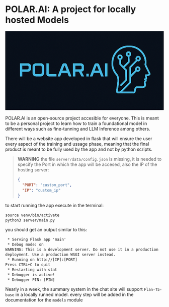# POLAR.AI: A project for locally hosted Models

![POLAR.AI Logo](/assets/POLAR.AI-logo-small.png)

POLAR.AI is an open-source project accesible for everyone. This is meant to be a personal project to learn how to train a foundational model in different ways such as fine-tunning and LLM Inference among others.

There will be a website app developed in flask that will ensure the user every aspect of the training and ussage phase, meaning that the final product is meant to be fully used by the app and not by python scripts.

>**WARNING**
>the file `server/data/config.json` is missing, it is needed to specify the Port in which the app will be accesed, also the IP of the hosting server:
>```json
>{
>   "PORT": "custom_port",
>   "IP": "custom_ip"
>}
>```

to start running the app execute in the terminal:
```shell
source venv/bin/activate
python3 server/main.py
```
you should get an output similar to this:
```shell
 * Serving Flask app 'main'
 * Debug mode: on
WARNING: This is a development server. Do not use it in a production deployment. Use a production WSGI server instead.
 * Running on http://[IP]:[PORT]
Press CTRL+C to quit
 * Restarting with stat
 * Debugger is active!
 * Debugger PIN: [PIN]
```

Nearly in a week, the summary system in the chat site will support `Flan-T5-base` in a locally runned model. every step will be added in the documentation for the `models` module 

